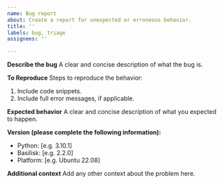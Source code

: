 ```yaml
---
name: Bug report
about: Create a report for unexpected or erroneous behavior.
title: ''
labels: bug, triage
assignees: ''

---
```


**Describe the bug**
A clear and concise description of what the bug is.

**To Reproduce**
Steps to reproduce the behavior:
1. Include code snippets.
2. Include full error messages, if applicable.

**Expected behavior**
A clear and concise description of what you expected to happen.

**Version (please complete the following information):**
 - Python: [e.g. 3.10.1]
-  Basilisk: [e.g. 2.2.0]
 - Platform: [e.g. Ubuntu 22.08]

**Additional context**
Add any other context about the problem here.
